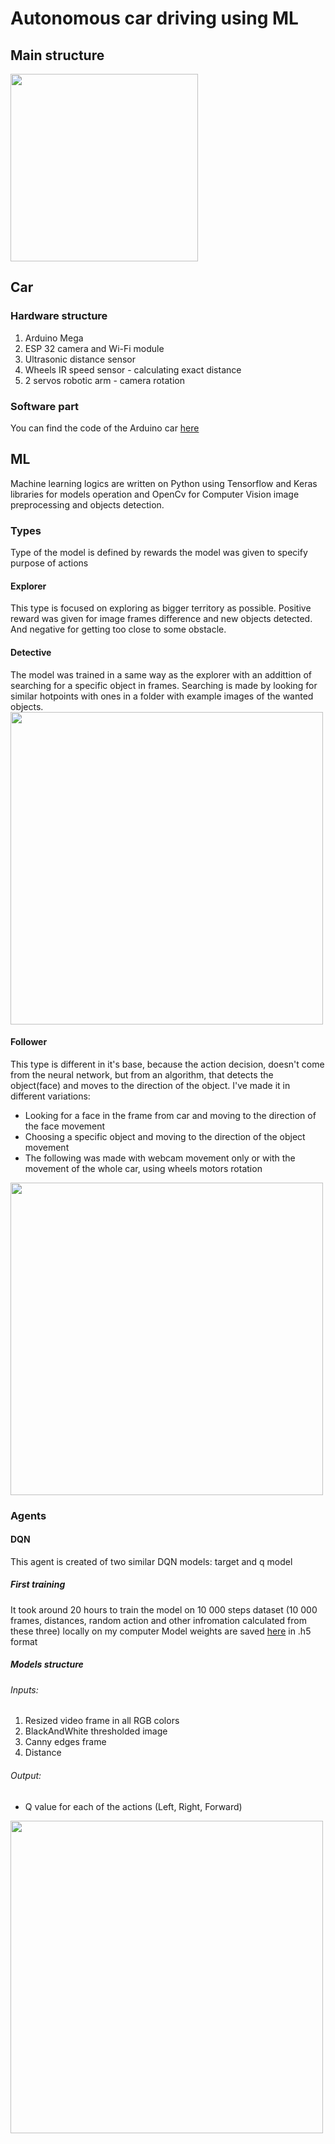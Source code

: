 

# Autonomous car driving using ML 


## Main structure
<img src="https://supercoolserver.azurewebsites.net/assets/img/arduino_structure.jpg" width="300"/>

## Car
### Hardware structure
1. Arduino Mega
2. ESP 32 camera and Wi-Fi module
3. Ultrasonic distance sensor
4. Wheels IR speed sensor - calculating exact distance
5. 2 servos robotic arm - camera rotation
### Software part
You can find the code of the Arduino car [here](https://github.com/IvanAnikin/AutopilotCar/blob/main/Arduino%20Code/sketch_Car-datagatherer.ino)
## ML

Machine learning logics are written on Python using Tensorflow and Keras libraries for models operation and OpenCv for Computer Vision image preprocessing and objects detection.

### Types
Type of the model is defined by rewards the model was given to specify purpose of actions

#### Explorer
This type is focused on exploring as bigger territory as possible. 
Positive reward was given for image frames difference and new objects detected. And negative for getting too close to some obstacle.

#### Detective
The model was trained in a same way as the explorer with an addittion of searching for a specific object in frames. Searching is made by looking for similar hotpoints with ones in a folder with example images of the wanted objects.
 <img src="https://supercoolserver.azurewebsites.net/assets/img/ml_car_detective.jpg" width="500"/>

#### Follower
This type is different in it's base, because the action decision, doesn't come from the neural network, but from an algorithm, that detects the object(face) and moves to the direction of the object. I've made it in different variations:
  - Looking for a face in the frame from car and moving to the direction of the face movement
  - Choosing a specific object and moving to the direction of the object movement
  - The following was made with webcam movement only or with the movement of the whole car, using wheels motors rotation 
  <img src="https://supercoolserver.azurewebsites.net/assets/img/ml_car_face_following.gif?raw=true" width="500"/>

### Agents

#### DQN
This agent is created of two similar DQN models: target and q model

##### First training

It took around 20 hours to train the model on 10 000 steps dataset (10 000 frames, distances, random action and other infromation calculated from these three) locally on my computer
Model weights are saved [here](https://github.com/IvanAnikin/AutopilotCar/tree/main/Model_Weights/%5B%5B0%2C%200%2C%201%5D%2C%20%5B1%2C%201%2C%201%2C%201%2C%201%5D%5D) in .h5 format

##### Models structure
###### Inputs: 
1. Resized video frame in all RGB colors
2. BlackAndWhite thresholded image
3. Canny edges frame 
4. Distance

###### Output:
- Q value for each of the actions (Left, Right, Forward)

 <img src="https://supercoolserver.azurewebsites.net/assets/img/DQN_qnetwork.png" width="500"/>
